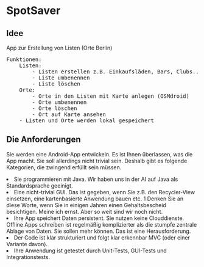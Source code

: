 # SpotSaver
## Idee
App zur Erstellung von Listen (Orte Berlin)<br/>
<pre>Funktionen:
	Listen: 
		- Listen erstellen z.B.	Einkaufsläden, Bars, Clubs...
		- Liste umbenennen
		- Liste löschen
	Orte:
		- Orte in den Listen mit Karte anlegen (OSMdroid)
		- Orte umbenennen
		- Orte löschen
		- Ort auf Karte ansehen
	- Listen und Orte werden lokal gespeichert
</pre>

## Die Anforderungen
Sie werden eine Android-App entwickeln. Es ist Ihnen überlassen, was die App macht. Sie soll allerdings nicht trivial sein. Deshalb gibt es folgende Kategorien, die zwingend erfüllt sein müssen.
<table>
<li>Sie programmieren mit Java. Wir haben uns in der AI auf Java als Standardsprache geeinigt.</li>
<li>Eine nicht-trivial GUI. Das ist gegeben, wenn Sie z.B. den Recycler-View einsetzen, eine kartenbasierte Anwendung bauen etc. 1 Denken Sie an diese Worte, wenn Sie in einigen Jahren einen Gehaltsbescheid besichtigen. Meine ich ernst. Aber so weit sind wir noch nicht.</li>
<li>Ihre App speichert Daten persistent. Sie nutzen keine Clouddienste. Offline Apps schreiben ist regelmäßig komplizierter als die stumpfe zentrale Ablage von Daten. Sie sollen mehr können. Das ist eine Herausforderung.</li>
<li>Der Code ist klar strukturiert und folgt klar erkennbar MVC (oder einer Variante davon).</li>
<li>Ihre Anwendung ist getestet durch Unit-Tests, GUI-Tests und Integrationstests.</li>
</table>

